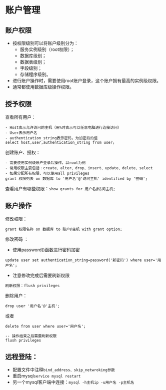 # 账户管理

## 账户权限

* 按权限级别可以将账户级别分为：
  * 服务实例级别（root权限）；
  * 数据库级别；
  * 数据表级别；
  * 字段级别；
  * 存储程序级别。
* 进行账户操作时，需要使用root账户登录，这个账户拥有最高的实例级权限。
* 通常都使用数据库级操作权限。

## 授予权限

查看所有用户：

```text
- Host表示允许访问的主机（用%时表示可以任意电脑进行连接访问）
- User表示用户名
- authentication_string表示密码，为加密后的值
select host,user,authentication_string from user;
```

创建账户、授权：

```text
- 需要使用实例级账户登录后操作，以root为例
- 常用权限主要包括：create、alter、drop、insert、update、delete、select
- 如果分配所有权限，可以使用all privileges
grant 权限列表 on 数据库 to '用户名'@'访问主机' identified by '密码';
```

查看用户有哪些权限：`show grants for 用户名@访问主机;`

## 账户操作

修改权限：

```text
grant 权限名称 on 数据库 to 账户@主机 with grant option;
```

修改密码 ：

* 使用password\(\)函数进行密码加密

```text
update user set authentication_string=password('新密码') where user='用户名';
```

* 注意修改完成后需要刷新权限

```text
刷新权限：flush privileges
```

删除用户：

```text
drop user '用户名'@'主机';
```

或者

```text
delete from user where user='用户名';
```

```text
-- 操作结束之后需要刷新权限
flush privileges
```

## 远程登陆：

* 配置文件中注释`bind_address、skip_netwroking参数`
* 重启mysql`service mysql restart`
* 另一个mysql客户端中连接：`mysql -h主机ip -u用户名 -p主机名`

